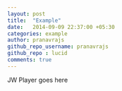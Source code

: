 ```yaml
---
layout: post
title:  "Example"
date:   2014-09-09 22:37:00 +05:30
categories: example
author: pranavrajs
github_repo_username: pranavrajs
github_repo : lucid
comments: true
---
```

 <!-- 嵌入播放器开始 -->
<div id="mediaplayer">JW Player goes here</div>
<script type="text/javascript">
		jwplayer("mediaplayer").setup({
	
			file: "http://l.symi.ml/galaxy.mp4",
                        width: "100%",
                        aspectratio: "16:9",
			skin: "/jwplayer/beelden.css"
		
		});
</script> 
<!-- 嵌入播放器结束 -->
<!-- more -->











